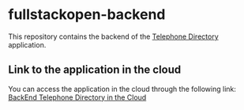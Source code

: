 # fullstackopen-backend

This repository contains the backend of the [Telephone Directory](https://github.com/kekojeda/fullstackopen/tree/main/part2/telephone-directory) application.

## Link to the application in the cloud

You can access the application in the cloud through the following link: [BackEnd Telephone Directory in the Cloud](https://fullstackopen-backend-tsl4.onrender.com)
